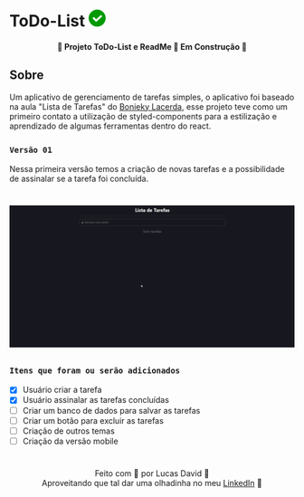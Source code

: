 # ToDo-List <img src="./public/favicon.svg" style="width: 30px; height: 30px;" />

<h4 align="center">
  🚧 Projeto ToDo-List e ReadMe 🚀 Em Construção 🚧
</h4>

## Sobre

Um aplicativo de gerenciamento de tarefas simples, o aplicativo foi baseado na aula "Lista de Tarefas" do [Bonieky Lacerda](https://www.youtube.com/watch?v=95sAtAareR8&t=3s), esse projeto teve como um primeiro contato a utilização de styled-components para a estilização e aprendizado de algumas ferramentas dentro do react.

### `Versão 01`

Nessa primeira versão temos a criação de novas tarefas e a possibilidade de assinalar se a tarefa foi concluída.

<h1 align="center">
  <img alt="ToDo-List" title="ToDo-List" src="./src/assets/gifs/todolist.gif">
</h1>

### `Itens que foram ou serão adicionados`

- [x] Usuário criar a tarefa
- [x] Usuário assinalar as tarefas concluídas
- [ ] Criar um banco de dados para salvar as tarefas
- [ ] Criar um botão para excluir as tarefas
- [ ] Criação de outros temas
- [ ] Criação da versão mobile

#

<p align="center">
  Feito com 💜 por Lucas David 👋 <br/>
  Aproveitando que tal dar uma olhadinha no meu <a target="_blank" href="https://www.linkedin.com/in/lucasdav/">LinkedIn</a> 🌠
</p>
